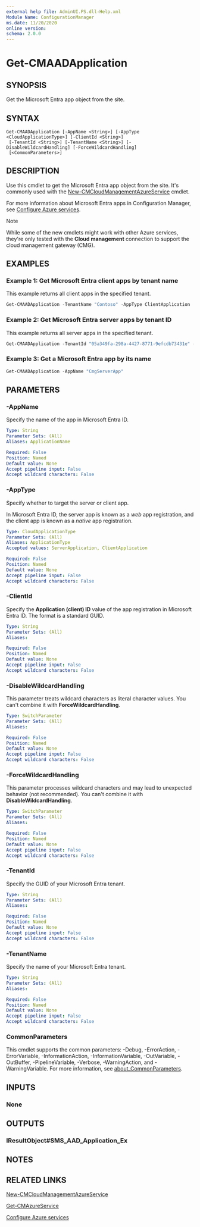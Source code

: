 ```yaml
---
external help file: AdminUI.PS.dll-Help.xml
Module Name: ConfigurationManager
ms.date: 11/20/2020
online version:
schema: 2.0.0
---
```


# Get-CMAADApplication

## SYNOPSIS

Get the Microsoft Entra app object from the site.

## SYNTAX

```
Get-CMAADApplication [-AppName <String>] [-AppType <CloudApplicationType>] [-ClientId <String>]
 [-TenantId <String>] [-TenantName <String>] [-DisableWildcardHandling] [-ForceWildcardHandling]
 [<CommonParameters>]
```

## DESCRIPTION

Use this cmdlet to get the Microsoft Entra app object from the site. It's commonly used with the [New-CMCloudManagementAzureService](New-CMCloudManagementAzureService.md) cmdlet.

For more information about Microsoft Entra apps in Configuration Manager, see [Configure Azure services](/mem/configmgr/core/servers/deploy/configure/azure-services-wizard).

> [!NOTE]
> While some of the new cmdlets might work with other Azure services, they're only tested with the **Cloud management** connection to support the cloud management gateway (CMG).

## EXAMPLES

### Example 1: Get Microsoft Entra client apps by tenant name

This example returns all client apps in the specified tenant.

```powershell
Get-CMAADApplication -TenantName "Contoso" -AppType ClientApplication
```

### Example 2: Get Microsoft Entra server apps by tenant ID

This example returns all server apps in the specified tenant.

```powershell
Get-CMAADApplication -TenantId "05a349fa-298a-4427-8771-9efcdb73431e" -AppType ServerApplication
```

### Example 3: Get a Microsoft Entra app by its name

```powershell
Get-CMAADApplication -AppName "CmgServerApp"
```

## PARAMETERS

### -AppName

Specify the name of the app in Microsoft Entra ID.

```yaml
Type: String
Parameter Sets: (All)
Aliases: ApplicationName

Required: False
Position: Named
Default value: None
Accept pipeline input: False
Accept wildcard characters: False
```

### -AppType

Specify whether to target the server or client app.

In Microsoft Entra ID, the server app is known as a _web_ app registration, and the client app is known as a _native_ app registration.

```yaml
Type: CloudApplicationType
Parameter Sets: (All)
Aliases: ApplicationType
Accepted values: ServerApplication, ClientApplication

Required: False
Position: Named
Default value: None
Accept pipeline input: False
Accept wildcard characters: False
```

### -ClientId

Specify the **Application (client) ID** value of the app registration in Microsoft Entra ID. The format is a standard GUID.

```yaml
Type: String
Parameter Sets: (All)
Aliases:

Required: False
Position: Named
Default value: None
Accept pipeline input: False
Accept wildcard characters: False
```

### -DisableWildcardHandling

This parameter treats wildcard characters as literal character values. You can't combine it with **ForceWildcardHandling**.

```yaml
Type: SwitchParameter
Parameter Sets: (All)
Aliases:

Required: False
Position: Named
Default value: None
Accept pipeline input: False
Accept wildcard characters: False
```

### -ForceWildcardHandling

This parameter processes wildcard characters and may lead to unexpected behavior (not recommended). You can't combine it with **DisableWildcardHandling**.

```yaml
Type: SwitchParameter
Parameter Sets: (All)
Aliases:

Required: False
Position: Named
Default value: None
Accept pipeline input: False
Accept wildcard characters: False
```

### -TenantId

Specify the GUID of your Microsoft Entra tenant.

```yaml
Type: String
Parameter Sets: (All)
Aliases:

Required: False
Position: Named
Default value: None
Accept pipeline input: False
Accept wildcard characters: False
```

### -TenantName

Specify the name of your Microsoft Entra tenant.

```yaml
Type: String
Parameter Sets: (All)
Aliases:

Required: False
Position: Named
Default value: None
Accept pipeline input: False
Accept wildcard characters: False
```

### CommonParameters
This cmdlet supports the common parameters: -Debug, -ErrorAction, -ErrorVariable, -InformationAction, -InformationVariable, -OutVariable, -OutBuffer, -PipelineVariable, -Verbose, -WarningAction, and -WarningVariable. For more information, see [about_CommonParameters](http://go.microsoft.com/fwlink/?LinkID=113216).

## INPUTS

### None
## OUTPUTS

### IResultObject#SMS_AAD_Application_Ex
## NOTES

## RELATED LINKS

[New-CMCloudManagementAzureService](New-CMCloudManagementAzureService.md)

[Get-CMAzureService](Get-CMAzureService.md)

[Configure Azure services](/mem/configmgr/core/servers/deploy/configure/azure-services-wizard)
